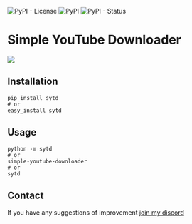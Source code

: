 ![PyPI - License](https://img.shields.io/pypi/l/sytd)
![PyPI](https://img.shields.io/pypi/v/sytd)
![PyPI - Status](https://img.shields.io/pypi/status/sytd)

# Simple YouTube Downloader
![](images/demo-small.gif)

## Installation
```
pip install sytd
# or
easy_install sytd
```

## Usage
```
python -m sytd
# or
simple-youtube-downloader
# or
sytd
```

## Contact
If you have any suggestions of improvement [join my discord](https://discord.gg/DHnBsRZ)
